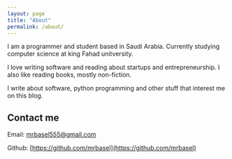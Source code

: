 ```yaml
---
layout: page
title: "About"
permalink: /about/
---
```



I am a programmer and student based in Saudi Arabia. Currently studying computer science at king Fahad unitversity.

I love writing software and reading about startups and entrepreneurship. I also like reading books, mostly non-fiction.

I write about software, python programming and other stuff that interest me on this blog.

## Contact me

Email: [mrbasel555@gmail.com](mailto:mrbasel555@gmail.com)

Github: [https://github.com/mrbasel](https://github.com/mrbasel)
